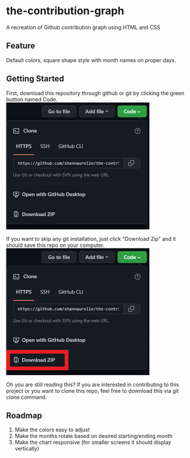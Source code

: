 # the-contribution-graph
A recreation of Github contribution graph using HTML and CSS
## Feature
Default colors, square shape style with month names on proper days. 
## Getting Started
First, download this repository through github or git by clicking the green buttion named Code.
![this is an image showing the green button named code, click it to see this panel](https://github.com/shannaurelle/the-contribution-graph/blob/8af518b104d9667eca9cde0bef22f0d3a395e518/github-option.PNG)

If you want to skip any git installation, just click "Download Zip" and it should save this repo on your computer.
![this is an image boxing the download link button using a red square](https://github.com/shannaurelle/the-contribution-graph/blob/8ed3df2f6adb62ffc8afa2e8fd141e869f70a34c/github-download-zip.png)

Oh you are still reading this? If you are interested in contributing to this project or you want to clone this repo, feel free to download this via git clone command.

## Roadmap
1. Make the colors easy to adjust
2. Make the months rotate based on desired starting/ending month
3. Make the chart responsive (for smaller screens it should display vertically)
